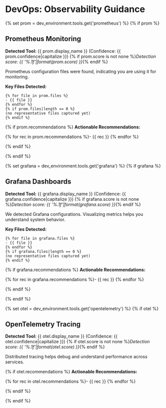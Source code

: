 # DevOps: Observability Guidance

{% set prom = dev_environment.tools.get('prometheus') %}
{% if prom %}

## Prometheus Monitoring

**Detected Tool:** {{ prom.display_name }} (Confidence:
{{ prom.confidence|capitalize }})
{% if prom.score is not none %}_Detection score:
{{ '%.1f'|format(prom.score) }}_{% endif %}

Prometheus configuration files were found, indicating you are using it for
monitoring.

**Key Files Detected:**

```text
{% for file in prom.files %}
- {{ file }}
{% endfor %}
{% if prom.files|length == 0 %}
(no representative files captured yet)
{% endif %}
```

{% if prom.recommendations %}
**Actionable Recommendations:**

{% for rec in prom.recommendations %}- {{ rec }}
{% endfor %}

{% endif %}

{% endif %}

{% set grafana = dev_environment.tools.get('grafana') %}
{% if grafana %}

## Grafana Dashboards

**Detected Tool:** {{ grafana.display_name }} (Confidence:
{{ grafana.confidence|capitalize }})
{% if grafana.score is not none %}_Detection score:
{{ '%.1f'|format(grafana.score) }}_{% endif %}

We detected Grafana configurations. Visualizing metrics helps you understand
system behavior.

**Key Files Detected:**

```text
{% for file in grafana.files %}
- {{ file }}
{% endfor %}
{% if grafana.files|length == 0 %}
(no representative files captured yet)
{% endif %}
```

{% if grafana.recommendations %}
**Actionable Recommendations:**

{% for rec in grafana.recommendations %}- {{ rec }}
{% endfor %}

{% endif %}

{% endif %}

{% set otel = dev_environment.tools.get('opentelemetry') %}
{% if otel %}

## OpenTelemetry Tracing

**Detected Tool:** {{ otel.display_name }} (Confidence:
{{ otel.confidence|capitalize }})
{% if otel.score is not none %}_Detection score:
{{ '%.1f'|format(otel.score) }}_{% endif %}

Distributed tracing helps debug and understand performance across services.

{% if otel.recommendations %}
**Actionable Recommendations:**

{% for rec in otel.recommendations %}- {{ rec }}
{% endfor %}

{% endif %}

{% endif %}
